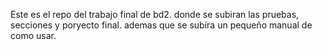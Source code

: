 Este es el repo del trabajo final de bd2.
donde se subiran las pruebas, secciones y poryecto final.
ademas que se subira un pequeño manual de como usar.
